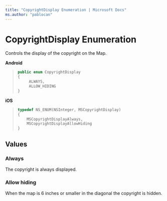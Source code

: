 ```yaml
---
title: "CopyrightDisplay Enumeration | Microsoft Docs"
ms.author: "pablocan"
---
```


# CopyrightDisplay Enumeration

Controls the display of the copyright on the Map.

**Android**

>```java
> public enum CopyrightDisplay
> {
>      ALWAYS,
>      ALLOW_HIDING
> }
>```

**iOS**

>```objectivec
> typedef NS_ENUM(NSInteger, MSCopyrightDisplay)
> {
>     MSCopyrightDisplayAlways,
>     MSCopyrightDisplayAllowHiding
> }
>```

## Values

### Always

The copyright is always displayed.

### Allow hiding

When the map is 6 inches or smaller in the diagonal the copyright is hidden.